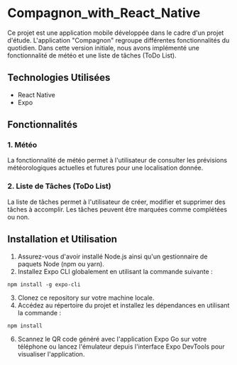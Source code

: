 # Compagnon_with_React_Native

Ce projet est une application mobile développée dans le cadre d'un projet d'étude. L'application "Compagnon" regroupe différentes fonctionnalités du quotidien. Dans cette version initiale, nous avons implémenté une fonctionnalité de météo et une liste de tâches (ToDo List).

## Technologies Utilisées

- React Native
- Expo

## Fonctionnalités

### 1. Météo

La fonctionnalité de météo permet à l'utilisateur de consulter les prévisions météorologiques actuelles et futures pour une localisation donnée.

### 2. Liste de Tâches (ToDo List)

La liste de tâches permet à l'utilisateur de créer, modifier et supprimer des tâches à accomplir. Les tâches peuvent être marquées comme complétées ou non.

## Installation et Utilisation

1. Assurez-vous d'avoir installé Node.js ainsi qu'un gestionnaire de paquets Node (npm ou yarn).
2. Installez Expo CLI globalement en utilisant la commande suivante :
```
npm install -g expo-cli
```
3. Clonez ce repository sur votre machine locale.
4. Accédez au répertoire du projet et installez les dépendances en utilisant la commande :
```
npm install
```
6. Scannez le QR code généré avec l'application Expo Go sur votre téléphone ou lancez l'émulateur depuis l'interface Expo DevTools pour visualiser l'application.
